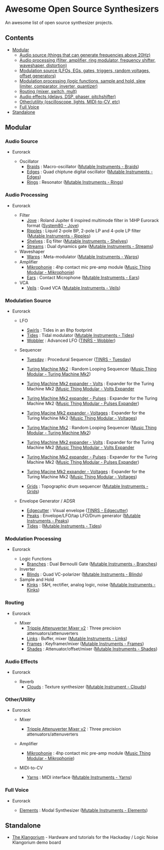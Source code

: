 # Awesome Open Source Synthesizers

An awesome list of open source synthesizer projects.

## Contents

- [Modular](#modular)
  - [Audio source (things that can generate frequencies above 20Hz)](#audio-source)
  - [Audio processing (filter, amplifier, ring modulator, frequency shifter, waveshaper, distortion)](#audio-processing)
  - [Modulation source (LFOs, EGs, gates, triggers, random voltages, offset generators)](#modulation-source)
  - [Modulation processing (logic functions, sample and hold, slew limiter, comparator, inverter, quantizer)](#modulation-processing)
  - [Routing (mixer, switch, mult)](#routing)
  - [Audio effects (delays, DSP, phaser, pitchshifter)](#audio-effects)
  - [Other/utility (oscilloscope, lights, MIDI-to-CV, etc)](#otherutility)
  - [Full Voice](#full-voice)
- [Standalone](#standalone)


## Modular

### Audio Source
  - Eurorack

    - Oscillator
      - [Braids](https://github.com/pichenettes/eurorack/tree/master/braids) : Macro-oscillator ([Mutable Instruments - Braids](https://mutable-instruments.net/modules/braids/))
      - [Edges](https://github.com/pichenettes/eurorack/tree/master/edges) : Quad chiptune digital oscillator ([Mutable Instruments - Edges](https://mutable-instruments.net/modules/edges/))
      - [Rings](https://github.com/pichenettes/eurorack/tree/master/rings) : Resonator ([Mutable Instruments - Rings](https://mutable-instruments.net/modules/rings/))

### Audio Processing

- Eurorack

  - Filter
    - [Jove](https://github.com/minisystem/JOVE) : Roland Jupiter 6 inspired multimode filter in 14HP Eurorack format ([System80 - Jove](http://system80.net/product/jove/))
    - [Ripples](https://github.com/pichenettes/eurorack/tree/master/ripples/hardware_design) : Liquid 2-pole BP, 2-pole LP and 4-pole LP filter ([Mutable Instruments - Ripples](https://mutable-instruments.net/modules/ripples/))
    - [Shelves](https://github.com/pichenettes/eurorack/tree/master/shelves/hardware_design) : Eq filter ([Mutable Instruments - Shelves](https://mutable-instruments.net/modules/shelves/))
    - [Streams](https://github.com/pichenettes/eurorack/tree/master/streams) : Dual dynamics gate ([Mutable Instruments - Streams](https://mutable-instruments.net/modules/streams/))
  - Waveshaper
    - [Warps](https://github.com/pichenettes/eurorack/tree/master/warps) : Meta-modulator ([Mutable Instruments - Warps](https://mutable-instruments.net/modules/warps/))
  - Amplifier
      - [Mikrophonie](https://github.com/TomWhitwell/Mikrophonie) : 4hp contact mic pre-amp module ([Music Thing Modular - Mikrophonie](http://www.musicthing.co.uk/pages/mikrophonie.html))
      - [Ears](https://github.com/pichenettes/eurorack/tree/master/ears/hardware_design) : Contact Microphone ([Mutable Instruments - Ears](https://mutable-instruments.net/modules/ears/))
  - VCA
    - [Veils](https://github.com/pichenettes/eurorack/tree/master/veils/hardware_design) : Quad VCA ([Mutable Instruments - Veils](https://mutable-instruments.net/modules/veils/))

### Modulation Source

- Eurorack
  - LFO
    - [Swirls](https://github.com/ElectricMist/Swirls) : Tides in an 8hp footprint
    - [Tides](https://github.com/pichenettes/eurorack/tree/master/tides) : Tidal modulator ([Mutable Instruments - Tides](https://mutable-instruments.net/modules/tides/))
    - [Wobbler](https://github.com/ThisIsNotRocketScience/Eurorack-Modules/tree/master/Production) : Advanced LFO ([TINRS - Wobbler](http://www2.thisisnotrocketscience.nl/eurorack/wobbler/))

  - Sequencer
    - [Tuesday](https://github.com/ThisIsNotRocketScience/Eurorack-Modules/tree/master/Production) : Procedural Sequencer ([TINRS - Tuesday](http://www2.thisisnotrocketscience.nl/eurorack/tuesday/))

    - [Turing Machine Mk2](https://github.com/TomWhitwell/TuringMachine) : Random Looping Sequencer ([Music Thing Modular - Turing Machine Mk2](http://musicthing.co.uk/pages/turing.html))
    - [Turing Machine Mk2 expander - Volts](https://github.com/TomWhitwell/Volts) : Expander for the Turing Machine Mk2 [(Music Thing Modular - Volts Expander](http://musicthing.co.uk/pages/volts.html)
    - [Turing Machine Mk2 expander - Pulses](https://github.com/TomWhitwell/Turing-Pulse-Expander) : Expander for the Turing Machine Mk2 ([Music Thing Modular - Pulses Expander](http://musicthing.co.uk/pages/pulses.html))
    - [Turing Macine Mk2 expander - Voltages](https://github.com/TomWhitwell/Voltages-Expander) : Expander for the Turing Machine Mk2 ([Music Thing Modular - Voltages](http://musicthing.co.uk/pages/voltages.html))

    - [Turing Machine Mk2](https://github.com/TomWhitwell/TuringMachine) : Random Looping Sequencer ([Music Thing Modular - Turing Machine Mk2](http://www.musicthing.co.uk/pages/turing.html))
    - [Turing Machine Mk2 expander - Volts](https://github.com/TomWhitwell/Volts) : Expander for the Turing Machine Mk2 [(Music Thing Modular - Volts Expander](http://www.musicthing.co.uk/pages/volts.html)
    - [Turing Machine Mk2 expander - Pulses](https://github.com/TomWhitwell/Turing-Pulse-Expander) : Expander for the Turing Machine Mk2 ([Music Thing Modular - Pulses Expander](http://www.musicthing.co.uk/pages/pulses.html))
    - [Turing Macine Mk2 expander - Voltages](https://github.com/TomWhitwell/Voltages-Expander) : Expander for the Turing Machine Mk2 ([Music Thing Modular - Voltages](http://www.musicthing.co.uk/pages/voltages.html))
    - [Grids](https://github.com/pichenettes/eurorack/tree/master/grids) : Topographic drum sequencer ([Mutable Instruments - Grids](https://mutable-instruments.net/modules/grids/))

  - Envelope Generator / ADSR
    - [Edgecutter](https://github.com/ThisIsNotRocketScience/Eurorack-Modules/tree/master/Production) : Visual envelope ([TINRS - Edgecutter](http://www2.thisisnotrocketscience.nl/eurorack/edgecutter/))
    - [Peaks](https://github.com/pichenettes/eurorack/tree/master/peaks) : Envelope/LFO/tap LFO/Drum generator ([Mutable Instruments - Peaks](https://mutable-instruments.net/modules/peaks/))
    - [Tides](https://github.com/pichenettes/eurorack/tree/master/tides) : ([Mutable Instruments - Tides](https://mutable-instruments.net/modules/tides/))

### Modulation Processing
- Eurorack

  - Logic Functions
    - [Branches](https://github.com/pichenettes/eurorack/tree/master/branches) : Dual Bernoulli Gate ([Mutable Instruments - Branches](https://mutable-instruments.net/modules/branches/))
  - Inverter
    - [Blinds](https://github.com/pichenettes/eurorack/tree/master/blinds) : Quad VC-polarizer ([Mutable Instruments - Blinds](https://mutable-instruments.net/modules/blinds/))
  - Sample and Hold
    - [Kinks](https://github.com/pichenettes/eurorack/tree/master/kinks/hardware_design) : S&H, rectifier, analog logic, noise ([Mutable Instruments - Kinks](https://mutable-instruments.net/modules/kinks/))

### Routing
- Eurorack

  - Mixer
    - [Tripple Attenuverter Mixer v2](https://github.com/ishkabbible/Triple_Attenuverter_Mixer_v2) : Three precision attenuators/attenuverters
    - [Links](https://github.com/pichenettes/eurorack/tree/master/links/hardware_design) : Buffer, mixer ([Mutable Instruments - Links](https://mutable-instruments.net/modules/links/))
    - [Frames](https://github.com/pichenettes/eurorack/tree/master/frames) : Keyframer/mixer ([Mutable Instruments - Frames](https://mutable-instruments.net/modules/frames/))
    - [Shades](https://github.com/pichenettes/eurorack/tree/master/shades/hardware_design) : Attenuator/offset/mixer ([Mutable Instruments - Shades](https://mutable-instruments.net/modules/shades/))

### Audio Effects
- Eurorack

  - Reverb
    - [Clouds](https://github.com/pichenettes/eurorack/tree/master/clouds) : Texture synthesizer ([Mutable Instrument - Clouds](https://mutable-instruments.net/modules/clouds/))

### Other/Utility
- Eurorack

  - Mixer
    - [Tripple Attenuverter Mixer v2](https://github.com/ishkabbible/Triple_Attenuverter_Mixer_v2) : Three precision attenuators/attenuverters

  - Amplifier
    - [Mikrophonie](https://github.com/TomWhitwell/Mikrophonie) : 4hp contact mic pre-amp module ([Music Thing Modular - Mikrophonie](http://www.musicthing.co.uk/))

  - MIDI-to-CV
    - [Yarns](https://github.com/pichenettes/eurorack/tree/master/yarns) : MIDI interface ([Mutable Instruments - Yarns](https://mutable-instruments.net/modules/yarns/))

### Full Voice
- Eurorack

  - [Elements](https://github.com/pichenettes/eurorack/tree/master/elements) : Modal Synthesizer ([Mutable Instruments - Elements](https://mutable-instruments.net/modules/elements/))

## Standalone
- [The Klangorium](https://github.com/hexagon5un/klangorium) - Hardware and tutorials for the Hackaday / Logic Noise Klangorium demo board
